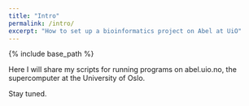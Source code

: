 ```yaml
---
title: "Intro"
permalink: /intro/
excerpt: "How to set up a bioinformatics project on Abel at UiO"
---
```


{% include base_path %}

Here I will share my scripts for running programs on abel.uio.no, the supercomputer at the University of Oslo.

Stay tuned.
